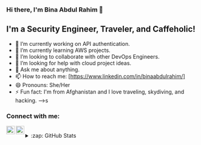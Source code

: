 ###  Hi there, I'm Bina Abdul Rahim 👋 

## I'm a Security Engineer, Traveler, and Caffeholic!
- 🔭 I’m currently working on API authentication.
- 🌱 I’m currently learning AWS projects.
- 👯 I’m looking to collaborate with other DevOps Engineers. 
- 🤔 I’m looking for help with cloud project ideas.
- 💬 Ask me about anything.
- 📫 How to reach me: [https://www.linkedin.com/in/binaabdulrahim/]
- 😄 Pronouns: She/Her
- ⚡ Fun fact: I'm from Afghanistan and I love traveling, skydiving, and hacking. 
-->s

### Connect with me:

[<img align="left" alt="binaabdulrahim | Twitter" width="22px" src="https://cdn.jsdelivr.net/npm/simple-icons@v3/icons/twitter.svg" />][twitter]
[<img align="left" alt="binaabdulrahim | LinkedIn" width="22px" src="https://cdn.jsdelivr.net/npm/simple-icons@v3/icons/linkedin.svg" />][linkedin]

<br />

<details>
  <summary>:zap: GitHub Stats</summary>

  <img align="left" alt="babdulrahim's GitHub Stats" src="https://github-readme-stats-binaabdulrahim.vercel.app/api?username=binaabdulrahim&show_icons=true&hide_border=true" />

</details>

[twitter]: hhttps://twitter.com/binaabdulrahim
[linkedin]: https://www.linkedin.com/in/binaabdulrahim/

